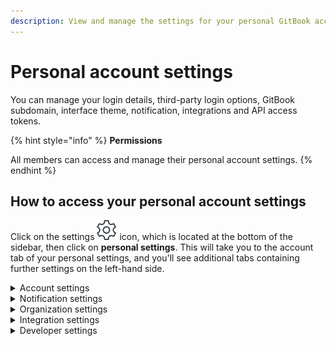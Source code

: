```yaml
---
description: View and manage the settings for your personal GitBook account.
---
```


# Personal account settings

You can manage your login details, third-party login options, GitBook subdomain, interface theme, notification, integrations and API access tokens.

{% hint style="info" %}
**Permissions**

All members can access and manage their personal account settings.
{% endhint %}

## How to access your personal account settings

Click on the settings ![](../.gitbook/assets/settings.png) icon, which is located at the bottom of the sidebar, then click on **personal settings**. This will take you to the account tab of your personal settings, and you'll see additional tabs containing further settings on the left-hand side.

<details>

<summary>Account settings</summary>

#### Your profile

You can update your profile picture and your full name.

#### Login details

You can update the email address and password used to log into your GitBook account. **Note:** if you created your account on or after October 9th 2021, your account does not have a password and you'll instead use a magic link to sign in.

#### Third-party login

You can also use your Google and/or GitHub credentials to log into GitBook.

#### Publishing

Each published GitBook space that lives within your personal library will have a domain in two parts:

1. `[something].gitbook.io` (this is the GitBook subdomain)
2. `/[spaceURL]` (this is set within the settings for the space itself)

You can update the GitBook subdomain here, as well as the default content, which is the space that visitors will see if they navigate to your GitBook subdomain directly.

#### Preferences

You can choose your preferred interface theme — dark, light, or matching your system preference. **Note:** this setting only affects your experience when logged into the GitBook app, and will not affect your published content in any way

#### Troubleshooting

Optionally, you can enable the recording of advanced logs. These advanced logs help our team to more effectively troubleshoot issues.

#### Account actions

From this section you can sign out, or delete your account. **Note: there is no turning back if you delete your account!** All associated data will be deleted as well.

</details>

<details>

<summary>Notification settings</summary>

GitBook can provide you with two types of [notifications](../tour/notifications.md) — email notifications, and in-app notifications. From this settings screen you can decide which kinds of notifications you would like to receive when different events happen.

</details>

<details>

<summary>Organization settings</summary>

Your personal account could be a member of any number of organizations, and this tab can be considered a shortcut to the [organization settings page](plans/organization-management.md) for each organization. You can also create a new organization from this page.

</details>

<details>

<summary>Integration settings</summary>

You can check which [integrations](../advanced-guides/integrations/) are installed on your account and [install new integrations](../advanced-guides/integrations/install-an-integration.md) from this page.

</details>

<details>

<summary>Developer settings</summary>

On this page you can manage and create access tokens for the [GitBook API](https://developer.gitbook.com/).

</details>
